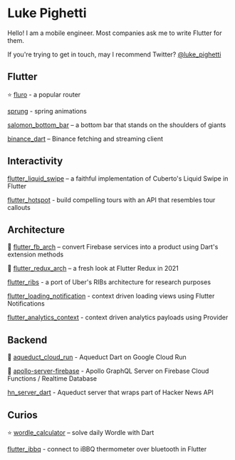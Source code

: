 # Luke Pighetti

Hello! I am a mobile engineer. Most companies ask me to write Flutter for them.

If you're trying to get in touch, may I recommend Twitter? [@luke_pighetti](https://twitter.com/luke_pighetti)

## Flutter

⭐️ [fluro](https://github.com/lukepighetti/fluro) - a popular router

[sprung](https://github.com/lukepighetti/sprung) - spring animations

[salomon_bottom_bar](https://github.com/lukepighetti/salomon_bottom_bar) – a bottom bar that stands on the shoulders of giants

[binance_dart](https://github.com/lukepighetti/binance_dart) – Binance fetching and streaming client

## Interactivity

[flutter_liquid_swipe](https://github.com/lukepighetti/flutter_liquid_swipe) – a faithful implementation of Cuberto's Liquid Swipe in Flutter

[flutter_hotspot](https://github.com/lukepighetti/flutter_hotspot) - build compelling tours with an API that resembles tour callouts

## Architecture

🎥 [flutter_fb_arch](https://github.com/lukepighetti/flutter_fb_arch) – convert Firebase services into a product using Dart's extension methods

🎥 [flutter_redux_arch](https://github.com/lukepighetti/flutter_redux_arch) – a fresh look at Flutter Redux in 2021

[flutter_ribs](https://github.com/lukepighetti/flutter_ribs) - a port of Uber's RIBs architecture for research purposes

[flutter_loading_notification](https://github.com/lukepighetti/flutter_loading_notification) - context driven loading views using Flutter Notifications

[flutter_analytics_context](https://github.com/lukepighetti/flutter_analytics_context) - context driven analytics payloads using Provider

## Backend

📖 [aqueduct_cloud_run](https://github.com/lukepighetti/aqueduct_cloud_run) - Aqueduct Dart on Google Cloud Run

📖 [apollo-server-firebase](https://github.com/lukepighetti/apollo-server-firebase) - Apollo GraphQL Server on Firebase Cloud Functions / Realtime Database

[hn_server_dart](https://github.com/lukepighetti/hn_server_dart) - Aqueduct server that wraps part of Hacker News API

## Curios

⭐️ [wordle_calculator](https://github.com/lukepighetti/wordle_calculator) – solve daily Wordle with Dart

[flutter_ibbq](https://github.com/lukepighetti/flutter_ibbq) - connect to iBBQ thermometer over bluetooth in Flutter
